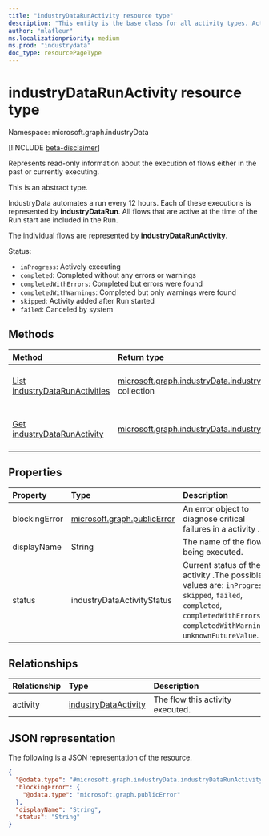 ```yaml
---
title: "industryDataRunActivity resource type"
description: "This entity is the base class for all activity types. Activities provide read-only information about the execution of flows either in the past or currently executing."
author: "mlafleur"
ms.localizationpriority: medium
ms.prod: "industrydata"
doc_type: resourcePageType
---
```


# industryDataRunActivity resource type

Namespace: microsoft.graph.industryData

[!INCLUDE [beta-disclaimer](../../includes/beta-disclaimer.md)]

Represents read-only information about the execution of flows either in the past or currently executing.

This is an abstract type.

IndustryData automates a run every 12 hours. Each of these executions is represented by **industryDataRun**. All flows that are active at the time of the Run start are included in the Run.

The individual flows are represented by **industryDataRunActivity**.

Status:

- `inProgress`: Actively executing
- `completed`: Completed without any errors or warnings
- `completedWithErrors`: Completed but errors were found
- `completedWithWarnings`: Completed but only warnings were found
- `skipped`: Activity added after Run started
- `failed`: Canceled by system

## Methods

| Method                                                                                   | Return type                                                                                                             | Description                                                                                                                         |
| :--------------------------------------------------------------------------------------- | :---------------------------------------------------------------------------------------------------------------------- | :---------------------------------------------------------------------------------------------------------------------------------- |
| [List industryDataRunActivities](../api/industrydata-industrydatarun-list-activities.md) | [microsoft.graph.industryData.industryDataRunActivity](../resources/industrydata-industrydatarunactivity.md) collection | Get a list of the [industryDataRunActivity](../resources/industrydata-industrydatarunactivity.md) objects and their properties.     |
| [Get industryDataRunActivity](../api/industrydata-industrydatarunactivity-get.md)        | [microsoft.graph.industryData.industryDataRunActivity](../resources/industrydata-industrydatarunactivity.md)            | Read the properties and relationships of an [industryDataRunActivity](../resources/industrydata-industrydatarunactivity.md) object. |

## Properties

| Property      | Type                                                       | Description                                                                                                                                                                    |
| :------------ | :--------------------------------------------------------- | :----------------------------------------------------------------------------------------------------------------------------------------------------------------------------- |
| blockingError | [microsoft.graph.publicError](../resources/publicerror.md) | An error object to diagnose critical failures in a activity .                                                                                                                  |
| displayName   | String                                                     | The name of the flow being executed.                                                                                                                                           |
| status        | industryDataActivityStatus                                 | Current status of the activity .The possible values are: `inProgress`, `skipped`, `failed`, `completed`, `completedWithErrors`, `completedWithWarnings`, `unknownFutureValue`. |

## Relationships

| Relationship | Type                                                                      | Description                      |
| :----------- | :------------------------------------------------------------------------ | :------------------------------- |
| activity     | [industryDataActivity](../resources/industrydata-industrydataactivity.md) | The flow this activity executed. |

## JSON representation

The following is a JSON representation of the resource.

<!-- {
  "blockType": "resource",
  "keyProperty": "id",
  "@odata.type": "microsoft.graph.industryData.industryDataRunActivity",
  "openType": false
}
-->

```json
{
  "@odata.type": "#microsoft.graph.industryData.industryDataRunActivity",
  "blockingError": {
    "@odata.type": "microsoft.graph.publicError"
  },
  "displayName": "String",
  "status": "String"
}
```

